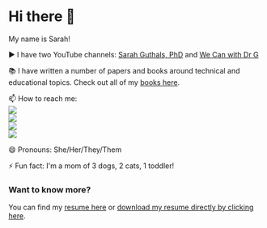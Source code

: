 # Hi there 👋

My name is Sarah!

▶️ I have two YouTube channels: [Sarah Guthals, PhD](https://www.youtube.com/channel/UCgvODZ135iGUbhqE9bSjVSg) and [We Can with Dr G](https://www.youtube.com/channel/UC-iq8A4aamvIWVf038rWcyw)

📚 I have written a number of papers and books around technical and educational topics. Check out all of my [books here](https://www.guthals.com/projects/books).

📫 How to reach me:  
<a href="https://twitter.com/drguthals"><img src="https://img.shields.io/badge/Twitter-1DA1F2?style=for-the-badge&logo=twitter&logoColor=white"></a>  
<a href="https://instagram.com/drguthals"><img src="https://img.shields.io/badge/Instagram-E4405F?style=for-the-badge&logo=instagram&logoColor=white"></a>  
<a href="https://www.linkedin.com/in/drguthals/"><img src="https://img.shields.io/badge/LinkedIn-0077B5?style=for-the-badge&logo=linkedin&logoColor=white"></a>  
<a href="https://tiktok.com/@drguthals"><img src="https://img.shields.io/badge/TikTok-000000?style=for-the-badge&logo=tiktok&logoColor=white"></a>  

😄 Pronouns: She/Her/They/Them

⚡ Fun fact: I'm a mom of 3 dogs, 2 cats, 1 toddler!

### Want to know more?

You can find my [resume here](https://github.com/drguthals/drguthals/blob/main/Sarah_Guthals_CV_Feb21.pdf) or [download my resume directly by clicking here](https://github.com/drguthals/drguthals/raw/main/Sarah_Guthals_CV_Feb21.pdf).
